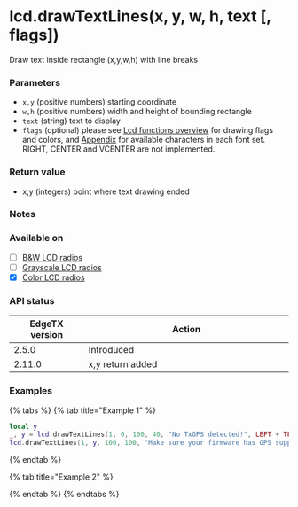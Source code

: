 # lcd.drawTextLines(x, y, w, h, text \[, flags])

Draw text inside rectangle (x,y,w,h) with line breaks

### Parameters

* `x,y` (positive numbers) starting coordinate
* `w,h` (positive numbers) width and height of bounding rectangle
* `text` (string) text to display
* `flags` (optional) please see [Lcd functions overview](https://github.com/EdgeTX/lua-reference-guide/blob/main/lua\_api\_reference/lcd/lcd\_functions-overview.html) for drawing flags and colors, and [Appendix](../../appendix/fonts.md) for available characters in each font set. RIGHT, CENTER and VCENTER are not implemented.

### Return value

* x,y (integers) point where text drawing ended

### Notes

### Available on

* [ ] [B\&W LCD radios](../../overview/radios/#radios-with-b-and-w-lcd-screen)
* [ ] [Grayscale LCD radios](../../overview/radios/#radios-with-grayscale-lcd-screen)
* [x] [Color LCD radios](../../overview/radios/#radios-with-color-lcd-screen)

### API status

<table><thead><tr><th width="166">EdgeTX version</th><th width="573">Action</th></tr></thead><tbody><tr><td>2.5.0</td><td>Introduced</td></tr><tr><td>2.11.0</td><td>x,y return added</td></tr></tbody></table>

### Examples

{% tabs %}
{% tab title="Example 1" %}
```lua
local y
_, y = lcd.drawTextLines(1, 0, 100, 40, "No TxGPS detected!", LEFT + TEXT_COLOR)
lcd.drawTextLines(1, y, 100, 100, "Make sure your firmware has GPS support enabled", LEFT + TEXT_COLOR)

```
{% endtab %}

{% tab title="Example 2" %}

{% endtab %}
{% endtabs %}
